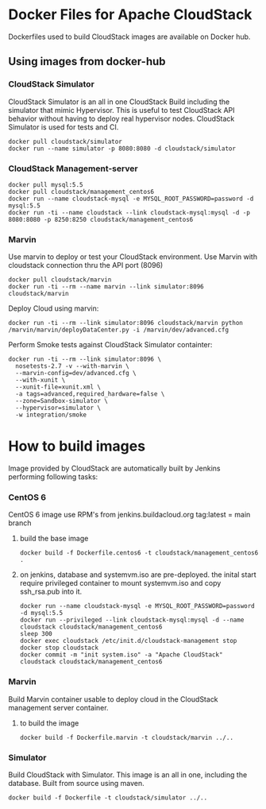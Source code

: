 # Docker Files for Apache CloudStack

Dockerfiles used to build CloudStack images are available on Docker hub.


## Using images from docker-hub


### CloudStack Simulator

CloudStack Simulator is an all in one CloudStack Build including the simulator that mimic Hypervisor. This is useful to test CloudStack API behavior without having to deploy real hypervisor nodes. CloudStack Simulator is used for tests and CI.

```
docker pull cloudstack/simulator
docker run --name simulator -p 8080:8080 -d cloudstack/simulator
```

### CloudStack Management-server 

```
docker pull mysql:5.5
docker pull cloudstack/management_centos6
docker run --name cloudstack-mysql -e MYSQL_ROOT_PASSWORD=password -d mysql:5.5
docker run -ti --name cloudstack --link cloudstack-mysql:mysql -d -p 8080:8080 -p 8250:8250 cloudstack/management_centos6
```

### Marvin

Use marvin to deploy or test your CloudStack environment.
Use Marvin with cloudstack connection thru the API port (8096)

```
docker pull cloudstack/marvin
docker run -ti --rm --name marvin --link simulator:8096 cloudstack/marvin
```

Deploy Cloud using marvin:

```
docker run -ti --rm --link simulator:8096 cloudstack/marvin python /marvin/marvin/deployDataCenter.py -i /marvin/dev/advanced.cfg
```

Perform Smoke tests against CloudStack Simulator containter:
```
docker run -ti --rm --link simulator:8096 \
  nosetests-2.7 -v --with-marvin \
  --marvin-config=dev/advanced.cfg \
  --with-xunit \
  --xunit-file=xunit.xml \
  -a tags=advanced,required_hardware=false \
  --zone=Sandbox-simulator \
  --hypervisor=simulator \
  -w integration/smoke
```

# How to build images

Image provided by CloudStack are automatically built by Jenkins performing following tasks:


### CentOS 6

CentOS 6 image use RPM's from jenkins.buildacloud.org
tag:latest = main branch

1. build the base image

   ```
   docker build -f Dockerfile.centos6 -t cloudstack/management_centos6 .
   ```

2. on jenkins, database and systemvm.iso are pre-deployed. the inital start require privileged container to
   mount systemvm.iso and copy ssh_rsa.pub into it.

   ```
   docker run --name cloudstack-mysql -e MYSQL_ROOT_PASSWORD=password -d mysql:5.5
   docker run --privileged --link cloudstack-mysql:mysql -d --name cloudstack cloudstack/management_centos6
   sleep 300
   docker exec cloudstack /etc/init.d/cloudstack-management stop
   docker stop cloudstack
   docker commit -m "init system.iso" -a "Apache CloudStack" cloudstack cloudstack/management_centos6
   ```


### Marvin

Build Marvin container usable to deploy cloud in the CloudStack management server container.

1. to build the image

   ```
   docker build -f Dockerfile.marvin -t cloudstack/marvin ../..
   ```

### Simulator

Build CloudStack with Simulator. This image is an all in one, including the database. Built from source using maven.

```
docker build -f Dockerfile -t cloudstack/simulator ../..
```
